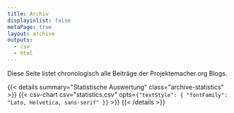 ```yaml
---
title: Archiv
displayinlist: false
metaPage: true
layout: archive
outputs:
  - csv
  - html
---
```

Diese Seite listet chronologisch alle Beiträge der Projektemacher.org Blogs.

{{< details summary="Statistische Auswertung" class="archive-statistics" >}}
  {{< csv-chart csv="statistics.csv" opts=`{"textStyle": { "fontFamily": "Lato, Helvetica, sans-serif" }}` >}}
{{< /details >}}

